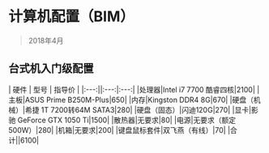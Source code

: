 # 计算机配置（BIM）
> 2018年4月

## 台式机入门级配置  
| 硬件 | 型号 | 指导价 |
|:---:||:---:|:---:|
|处理器|Intel i7 7700 酷睿四核|2100|
|主板|ASUS Prime B250M-Plus|650|
|内存|Kingston  DDR4  8G|670|
|硬盘（机械）|希捷 1T 7200转64M SATA3|280|
|硬盘（固态）|闪迪120G|270|
|显卡|影驰 GeForce GTX 1050 Ti|1500|
|散热器|无要求|80|
|电源|无要求（额定500W）|280|
|机箱|无要求|200|
|键盘鼠标套件|双飞燕（有线）|70|
|合计||6100|